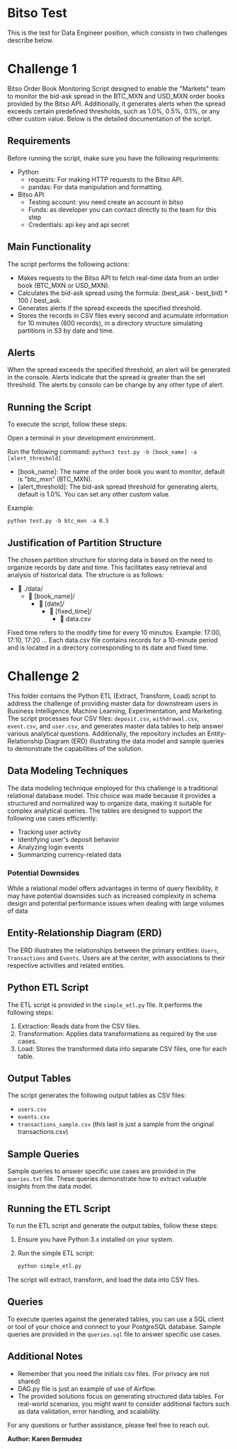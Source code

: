 # Bitso Test
This is the test for Data Engineer position, which consists in two challenges describe below.

# Challenge 1

Bitso Order Book Monitoring Script designed to enable the "Markets" team to monitor the bid-ask spread in the BTC_MXN and USD_MXN order books provided by the Bitso API. Additionally, it generates alerts when the spread exceeds certain predefined thresholds, such as 1.0%, 0.5%, 0.1%, or any other custom value. Below is the detailed documentation of the script.

## Requirements
Before running the script, make sure you have the following requriments:

- Python
  - requests: For making HTTP requests to the Bitso API.
  - pandas: For data manipulation and formatting.
- Bitso API
  - Testing account: you need create an account in bitso
  - Funds: as developer you can contact directly to the team for this step
  - Credentials: api key and api secret

## Main Functionality
The script performs the following actions:
- Makes requests to the Bitso API to fetch real-time data from an order book (BTC_MXN or USD_MXN).
- Calculates the bid-ask spread using the formula: (best_ask - best_bid) * 100 / best_ask.
- Generates alerts if the spread exceeds the specified threshold.
- Stores the records in CSV files every second and acumulate information for 10 minutes (600 records), in a directory structure simulating partitions in S3 by date and time.
  
## Alerts
When the spread exceeds the specified threshold, an alert will be generated in the console. Alerts indicate that the spread is greater than the set threshold. The alerts by consolo can be change by any other type of alert.

## Running the Script
To execute the script, follow these steps:

Open a terminal in your development environment.

Run the following command:
``` python3 test.py -b [book_name] -a [alert_threshold] ```
- [book_name]: The name of the order book you want to monitor, default is "btc_mxn" (BTC_MXN).
- [alert_threshold]: The bid-ask spread threshold for generating alerts, default is 1.0%. You can set any other custom value.

 Example:

```python test.py -b btc_mxn -a 0.5```

## Justification of Partition Structure
The chosen partition structure for storing data is based on the need to organize records by date and time. This facilitates easy retrieval and analysis of historical data. The structure is as follows:
- 📁 ./data/
  - 📁 [book_name]/
    - 📁 [date]/
      - 📁 [fixed_time]/
        - 📄 data.csv
    
Fixed time refers to the modify time for every 10 minutos. Example: 17:00, 17:10, 17:20 ...
Each data.csv file contains records for a 10-minute period and is located in a directory corresponding to its date and fixed time.

# Challenge 2

This folder contains the Python ETL (Extract, Transform, Load) script to address the challenge of providing master data for downstream users in Business Intelligence, Machine Learning, Experimentation, and Marketing. The script processes four CSV files: `deposit.csv`, `withdrawal.csv`, `event.csv`, and `user.csv`, and generates master data tables to help answer various analytical questions. Additionally, the repository includes an Entity-Relationship Diagram (ERD) illustrating the data model and sample queries to demonstrate the capabilities of the solution.

## Data Modeling Techniques

The data modeling technique employed for this challenge is a traditional relational database model. This choice was made because it provides a structured and normalized way to organize data, making it suitable for complex analytical queries. The tables are designed to support the following use cases efficiently:

- Tracking user activity
- Identifying user's deposit behavior
- Analyzing login events
- Summarizing currency-related data

### Potential Downsides

While a relational model offers advantages in terms of query flexibility, it may have potential downsides such as increased complexity in schema design and potential performance issues when dealing with large volumes of data

## Entity-Relationship Diagram (ERD)

The ERD illustrates the relationships between the primary entities: `Users`, `Transactions` and `Events`. Users are at the center, with associations to their respective activities and related entities.

## Python ETL Script

The ETL script is provided in the `simple_etl.py` file. It performs the following steps:

1. Extraction: Reads data from the CSV files.
2. Transformation: Applies data transformations as required by the use cases.
3. Load: Stores the transformed data into separate CSV files, one for each table.

## Output Tables

The script generates the following output tables as CSV files:

- `users.csv`
- `events.csv`
- `transactions_sample.csv` (this last is just a sample from the original transactions.csv)

## Sample Queries

Sample queries to answer specific use cases are provided in the `queries.txt` file. These queries demonstrate how to extract valuable insights from the data model.

## Running the ETL Script

To run the ETL script and generate the output tables, follow these steps:

1. Ensure you have Python 3.x installed on your system.
2. Run the simple ETL script:

   ```bash
   python simple_etl.py
   ```

The script will extract, transform, and load the data into CSV files. 

## Queries

To execute queries against the generated tables, you can use a SQL client or tool of your choice and connect to your PostgreSQL database. Sample queries are provided in the `queries.sql` file to answer specific use cases.

## Additional Notes
- Remember that you need the initials csv files. (For privacy are not shared)
- DAG.py file is just an example of use of Airflow.
- The provided solutions focus on generating structured data tables. For real-world scenarios, you might want to consider additional factors such as data validation, error handling, and scalability.

For any questions or further assistance, please feel free to reach out.

**Author: Karen Bermudez**



